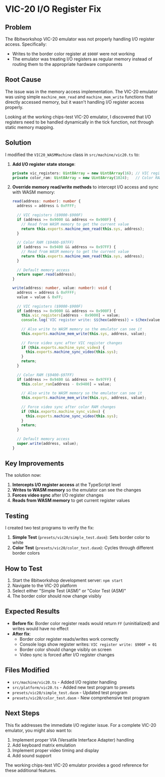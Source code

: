 # VIC-20 I/O Register Fix

## Problem
The 8bitworkshop VIC-20 emulator was not properly handling I/O register access. Specifically:
- Writes to the border color register at `$900F` were not working
- The emulator was treating I/O registers as regular memory instead of routing them to the appropriate hardware components

## Root Cause
The issue was in the memory access implementation. The VIC-20 emulator was using simple `machine_mem_read` and `machine_mem_write` functions that directly accessed memory, but it wasn't handling I/O register access properly.

Looking at the working chips-test VIC-20 emulator, I discovered that I/O registers need to be handled dynamically in the tick function, not through static memory mapping.

## Solution
I modified the `VIC20_WASMMachine` class in `src/machine/vic20.ts` to:

1. **Add I/O register state storage**:
   ```typescript
   private vic_registers: Uint8Array = new Uint8Array(16); // VIC registers at $9000-$900F
   private color_ram: Uint8Array = new Uint8Array(1024);   // Color RAM at $9400-$97FF
   ```

2. **Override memory read/write methods** to intercept I/O access and sync with WASM memory:
   ```typescript
   read(address: number): number {
     address = address & 0xFFFF;
     
     // VIC registers ($9000-$900F)
     if (address >= 0x9000 && address <= 0x900F) {
       // Read from WASM memory to get the current value
       return this.exports.machine_mem_read(this.sys, address);
     }
     
     // Color RAM ($9400-$97FF)
     if (address >= 0x9400 && address <= 0x97FF) {
       // Read from WASM memory to get the current value
       return this.exports.machine_mem_read(this.sys, address);
     }
     
     // Default memory access
     return super.read(address);
   }
   
   write(address: number, value: number): void {
     address = address & 0xFFFF;
     value = value & 0xFF;
     
     // VIC registers ($9000-$900F)
     if (address >= 0x9000 && address <= 0x900F) {
       this.vic_registers[address - 0x9000] = value;
       console.log(`VIC register write: $${hex(address)} = ${hex(value)}`);
       
       // Also write to WASM memory so the emulator can see it
       this.exports.machine_mem_write(this.sys, address, value);
       
       // Force video sync after VIC register changes
       if (this.exports.machine_sync_video) {
         this.exports.machine_sync_video(this.sys);
       }
       return;
     }
     
     // Color RAM ($9400-$97FF)
     if (address >= 0x9400 && address <= 0x97FF) {
       this.color_ram[address - 0x9400] = value;
       
       // Also write to WASM memory so the emulator can see it
       this.exports.machine_mem_write(this.sys, address, value);
       
       // Force video sync after color RAM changes
       if (this.exports.machine_sync_video) {
         this.exports.machine_sync_video(this.sys);
       }
       return;
     }
     
     // Default memory access
     super.write(address, value);
   }
   ```

## Key Improvements
The solution now:
1. **Intercepts I/O register access** at the TypeScript level
2. **Writes to WASM memory** so the emulator can see the changes
3. **Forces video sync** after I/O register changes
4. **Reads from WASM memory** to get current register values

## Testing
I created two test programs to verify the fix:

1. **Simple Test** (`presets/vic20/simple_test.dasm`): Sets border color to white
2. **Color Test** (`presets/vic20/color_test.dasm`): Cycles through different border colors

## How to Test
1. Start the 8bitworkshop development server: `npm start`
2. Navigate to the VIC-20 platform
3. Select either "Simple Test (ASM)" or "Color Test (ASM)"
4. The border color should now change visibly

## Expected Results
- **Before fix**: Border color register reads would return `FF` (uninitialized) and writes would have no effect
- **After fix**: 
  - Border color register reads/writes work correctly
  - Console logs show register writes: `VIC register write: $900F = 01`
  - Border color should change visibly on screen
  - Video sync is forced after I/O register changes

## Files Modified
- `src/machine/vic20.ts` - Added I/O register handling
- `src/platform/vic20.ts` - Added new test program to presets
- `presets/vic20/simple_test.dasm` - Updated test program
- `presets/vic20/color_test.dasm` - New comprehensive test program

## Next Steps
This fix addresses the immediate I/O register issue. For a complete VIC-20 emulator, you might also want to:

1. Implement proper VIA (Versatile Interface Adapter) handling
2. Add keyboard matrix emulation
3. Implement proper video timing and display
4. Add sound support

The working chips-test VIC-20 emulator provides a good reference for these additional features. 